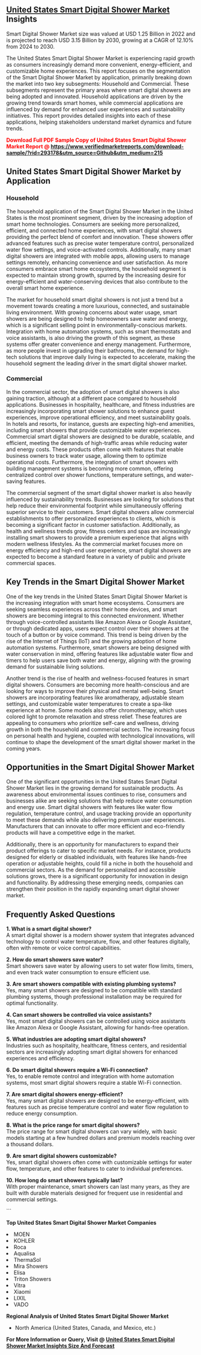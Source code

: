 <h2><a href="https://www.verifiedmarketreports.com/download-sample/?rid=293178&amp;utm_source=Github&amp;utm_medium=215" target="_blank">United States Smart Digital Shower Market</a> Insights</h2><p>Smart Digital Shower Market size was valued at USD 1.25 Billion in 2022 and is projected to reach USD 3.15 Billion by 2030, growing at a CAGR of 12.10% from 2024 to 2030.</p><p> <p>The United States Smart Digital Shower Market is experiencing rapid growth as consumers increasingly demand more convenient, energy-efficient, and customizable home experiences. This report focuses on the segmentation of the Smart Digital Shower Market by application, primarily breaking down the market into two key subsegments: Household and Commercial. These subsegments represent the primary areas where smart digital showers are being adopted and innovated. Household applications are driven by the growing trend towards smart homes, while commercial applications are influenced by demand for enhanced user experiences and sustainability initiatives. This report provides detailed insights into each of these applications, helping stakeholders understand market dynamics and future trends. </p> <p><strong><p><span class=""><span style="color: #ff0000;"><strong>Download Full PDF Sample Copy of United States Smart Digital Shower Market Report</strong> @ </span><a href="https://www.verifiedmarketreports.com/download-sample/?rid=293178&amp;utm_source=Github&amp;utm_medium=215" target="_blank">https://www.verifiedmarketreports.com/download-sample/?rid=293178&amp;utm_source=Github&amp;utm_medium=215</a></span></p></strong></p> <h2>United States Smart Digital Shower Market by Application</h2> <h3>Household</h3> <p>The household application of the Smart Digital Shower Market in the United States is the most prominent segment, driven by the increasing adoption of smart home technologies. Consumers are seeking more personalized, efficient, and connected home experiences, with smart digital showers providing the perfect blend of comfort and innovation. These showers offer advanced features such as precise water temperature control, personalized water flow settings, and voice-activated controls. Additionally, many smart digital showers are integrated with mobile apps, allowing users to manage settings remotely, enhancing convenience and user satisfaction. As more consumers embrace smart home ecosystems, the household segment is expected to maintain strong growth, spurred by the increasing desire for energy-efficient and water-conserving devices that also contribute to the overall smart home experience. <p>The market for household smart digital showers is not just a trend but a movement towards creating a more luxurious, connected, and sustainable living environment. With growing concerns about water usage, smart showers are being designed to help homeowners save water and energy, which is a significant selling point in environmentally-conscious markets. Integration with home automation systems, such as smart thermostats and voice assistants, is also driving the growth of this segment, as these systems offer greater convenience and energy management. Furthermore, as more people invest in upgrading their bathrooms, the demand for high-tech solutions that improve daily living is expected to accelerate, making the household segment the leading driver in the smart digital shower market. </p> <h3>Commercial</h3> <p>In the commercial sector, the adoption of smart digital showers is also gaining traction, although at a different pace compared to household applications. Businesses in hospitality, healthcare, and fitness industries are increasingly incorporating smart shower solutions to enhance guest experiences, improve operational efficiency, and meet sustainability goals. In hotels and resorts, for instance, guests are expecting high-end amenities, including smart showers that provide customizable water experiences. Commercial smart digital showers are designed to be durable, scalable, and efficient, meeting the demands of high-traffic areas while reducing water and energy costs. These products often come with features that enable business owners to track water usage, allowing them to optimize operational costs. Furthermore, the integration of smart showers with building management systems is becoming more common, offering centralized control over shower functions, temperature settings, and water-saving features. <p>The commercial segment of the smart digital shower market is also heavily influenced by sustainability trends. Businesses are looking for solutions that help reduce their environmental footprint while simultaneously offering superior service to their customers. Smart digital showers allow commercial establishments to offer personalized experiences to clients, which is becoming a significant factor in customer satisfaction. Additionally, as health and wellness trends grow, fitness centers and spas are increasingly installing smart showers to provide a premium experience that aligns with modern wellness lifestyles. As the commercial market focuses more on energy efficiency and high-end user experience, smart digital showers are expected to become a standard feature in a variety of public and private commercial spaces. </p> <h2>Key Trends in the Smart Digital Shower Market</h2> <p>One of the key trends in the United States Smart Digital Shower Market is the increasing integration with smart home ecosystems. Consumers are seeking seamless experiences across their home devices, and smart showers are becoming integral to this connected environment. Whether through voice-controlled assistants like Amazon Alexa or Google Assistant, or through dedicated apps, users expect control over their showers at the touch of a button or by voice command. This trend is being driven by the rise of the Internet of Things (IoT) and the growing adoption of home automation systems. Furthermore, smart showers are being designed with water conservation in mind, offering features like adjustable water flow and timers to help users save both water and energy, aligning with the growing demand for sustainable living solutions. <p>Another trend is the rise of health and wellness-focused features in smart digital showers. Consumers are becoming more health-conscious and are looking for ways to improve their physical and mental well-being. Smart showers are incorporating features like aromatherapy, adjustable steam settings, and customizable water temperatures to create a spa-like experience at home. Some models also offer chromotherapy, which uses colored light to promote relaxation and stress relief. These features are appealing to consumers who prioritize self-care and wellness, driving growth in both the household and commercial sectors. The increasing focus on personal health and hygiene, coupled with technological innovations, will continue to shape the development of the smart digital shower market in the coming years. </p> <h2>Opportunities in the Smart Digital Shower Market</h2> <p>One of the significant opportunities in the United States Smart Digital Shower Market lies in the growing demand for sustainable products. As awareness about environmental issues continues to rise, consumers and businesses alike are seeking solutions that help reduce water consumption and energy use. Smart digital showers with features like water flow regulation, temperature control, and usage tracking provide an opportunity to meet these demands while also delivering premium user experiences. Manufacturers that can innovate to offer more efficient and eco-friendly products will have a competitive edge in the market. <p>Additionally, there is an opportunity for manufacturers to expand their product offerings to cater to specific market needs. For instance, products designed for elderly or disabled individuals, with features like hands-free operation or adjustable heights, could fill a niche in both the household and commercial sectors. As the demand for personalized and accessible solutions grows, there is a significant opportunity for innovation in design and functionality. By addressing these emerging needs, companies can strengthen their position in the rapidly expanding smart digital shower market. </p> <h2>Frequently Asked Questions</h2> <p><strong>1. What is a smart digital shower?</strong><br> A smart digital shower is a modern shower system that integrates advanced technology to control water temperature, flow, and other features digitally, often with remote or voice control capabilities.</p> <p><strong>2. How do smart showers save water?</strong><br> Smart showers save water by allowing users to set water flow limits, timers, and even track water consumption to ensure efficient use.</p> <p><strong>3. Are smart showers compatible with existing plumbing systems?</strong><br> Yes, many smart showers are designed to be compatible with standard plumbing systems, though professional installation may be required for optimal functionality.</p> <p><strong>4. Can smart showers be controlled via voice assistants?</strong><br> Yes, most smart digital showers can be controlled using voice assistants like Amazon Alexa or Google Assistant, allowing for hands-free operation.</p> <p><strong>5. What industries are adopting smart digital showers?</strong><br> Industries such as hospitality, healthcare, fitness centers, and residential sectors are increasingly adopting smart digital showers for enhanced experiences and efficiency.</p> <p><strong>6. Do smart digital showers require a Wi-Fi connection?</strong><br> Yes, to enable remote control and integration with home automation systems, most smart digital showers require a stable Wi-Fi connection.</p> <p><strong>7. Are smart digital showers energy-efficient?</strong><br> Yes, many smart digital showers are designed to be energy-efficient, with features such as precise temperature control and water flow regulation to reduce energy consumption.</p> <p><strong>8. What is the price range for smart digital showers?</strong><br> The price range for smart digital showers can vary widely, with basic models starting at a few hundred dollars and premium models reaching over a thousand dollars.</p> <p><strong>9. Are smart digital showers customizable?</strong><br> Yes, smart digital showers often come with customizable settings for water flow, temperature, and other features to cater to individual preferences.</p> <p><strong>10. How long do smart showers typically last?</strong><br> With proper maintenance, smart showers can last many years, as they are built with durable materials designed for frequent use in residential and commercial settings.</p> ```</p><p><strong>Top United States Smart Digital Shower Market Companies</strong></p><div data-test-id=""><p><li>MOEN</li><li> KOHLER</li><li> Roca</li><li> Aqualisa</li><li> ThermaSol</li><li> Mira Showers</li><li> Elisa</li><li> Triton Showers</li><li> Vitra</li><li> Xiaomi</li><li> LIXIL</li><li> VADO</li></p><div><strong>Regional Analysis of&nbsp;United States Smart Digital Shower Market</strong></div><ul><li dir="ltr"><p dir="ltr">North America&nbsp;(United States, Canada, and Mexico, etc.)</p></li></ul><p><strong>For More Information or Query, Visit @&nbsp;</strong><strong><a href="https://www.verifiedmarketreports.com/product/smart-digital-shower-market/?utm_source=Github&amp;utm_medium=215" target="_blank">United States Smart Digital Shower Market Insights Size And Forecast</a></strong></p></div>
